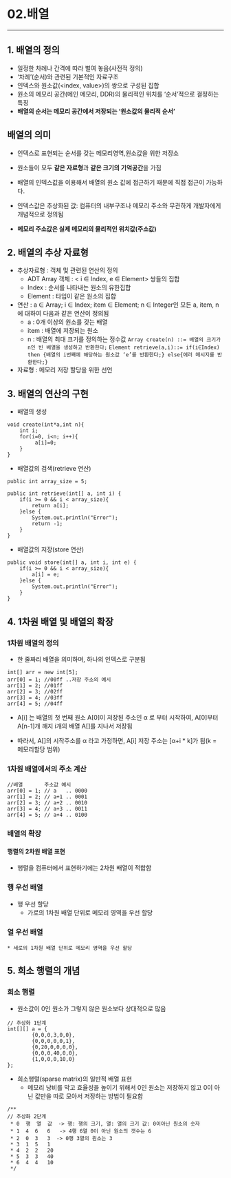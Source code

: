 # 02.배열
- - - -
## 1. 배열의 정의
* 일정한 차례나 간격에 따라 벌여 놓음(사전적 정의)
* ‘차례’(순서)와 관련된 기본적인 자료구조
* 인덱스와 원소값(<index, value>)의 쌍으로 구성된 집합
* 원소의 메모리 공간(메인 메모리, DDR)의 물리적인 위치를 ‘순서’적으로 결정하는 특징
* **배열의 순서는 메모리 공간에서 저장되는 ‘원소값의 물리적 순서’**

## 배열의 의미
* 인덱스로 표현되는 순서를 갖는 메모리영역,원소값을 위한 저장소
* 원소들이 모두 **같은 자료형**과 **같은 크기의 기억공간**을 가짐
* 배열의 인덱스값을 이용해서 배열의 원소 값에 접근하기 때문에 직접 접근이 가능하다.

* 인덱스값은 추상화된 값: 컴퓨터의 내부구조나 메모리 주소와 무관하게 개발자에게 개념적으로 정의됨
* **메모리 주소값은 실제 메모리의 물리적인 위치값(주소값)**

## 2. 배열의 추상 자료형
- 추상자료형 : 객체 및 관련된 연산의 정의
	- ADT  Array 객체 : < i ∈ Index, e ∈ Element> 쌍들의 집합
	- Index : 순서를 나타내는 원소의 유한집합
	- Element : 타입이 같은 원소의 집합
- 연산 : a ∈ Array; i ∈ Index; item ∈ Element; n ∈ Integer인 모든 a, item, n에 대하여 다음과 같은 연산이 정의됨
	- a : 0개 이상의 원소를 갖는 배열
	- item : 배열에 저장되는 원소
	- n : 배열의 최대 크기를 정의하는 정수값
	 `Array create(n) ::= 배열의 크기가 n인 빈 배열을 생성하고 반환한다;`
      	 ``Element retrieve(a,i)::= if(i∈Index)
	     then {배열의 i번째에 해당하는 원소값 ‘e’를 반환한다;}
		else{에러 메시지를 반환한다;}``
- 자료형 : 메모리 저장 할당을 위한 선언

## 3. 배열의 연산의 구현
* 배열의 생성
```
void create(int*a,int n){
	int i;
	for(i=0, i<n; i++){
		 a[i]=0;
	}
}
```

* 배열값의 검색(retrieve 연산)
```
public int array_size = 5;

public int retrieve(int[] a, int i) {
    if(i >= 0 && i < array_size){
        return a[i];
    }else {
        System.out.println("Error");
        return -1;
    }
}

```

* 배열값의 저장(store 연산)
```
public void store(int[] a, int i, int e) {
    if(i >= 0 && i < array_size){
        a[i] = e;
    }else {
        System.out.println("Error");
    }
}
```


## 4. 1차원 배열 및 배열의 확장
### 1차원 배열의 정의
* 한 줄짜리 배열을 의미하며, 하나의 인덱스로 구분됨
```
int[] arr = new int[5];
arr[0] = 1; //00ff ..저장 주소의 예시
arr[1] = 2; //01ff
arr[2] = 3; //02ff
arr[3] = 4; //03ff
arr[4] = 5; //04ff
```

* A[i] 는 배열의 첫 번째 원소 A[0]이 저장된 주소인 α 로 부터 시작하여,  A[0]부터 A[n-1]개 깨지 i개의 배열 A[]를 지나서 저장됨
- 따라서, A[]의 시작주소를 α 라고 가정하면, A[i] 저장 주소는 [α+i * k]가 됨(k = 메모리할당 범위)

### 1차원 배열에서의 주소 계산
```
//배열       주소값 예시
arr[0] = 1; // a   .. 0000
arr[1] = 2; // a+1 .. 0001
arr[2] = 3; // a+2 .. 0010
arr[3] = 4; // a+3 .. 0011
arr[4] = 5; // a+4 .. 0100
```

### 배열의 확장
#### 행렬의 2차원 배열 표현
* 행렬을 컴퓨터에서 표현하기에는 2차원 배열이 적합함

### 행 우선 배열
* 행 우선 할당
	* 가로의 1차원 배열 단위로 메모리 영역을 우선 할당

### 열 우선 배열
	* 세로의 1차원 배열 단위로 메모리 영역을 우선 할당

## 5. 희소 행렬의 개념
### 희소 행렬
* 원소값이 0인 원소가 그렇지 않은 원소보다 상대적으로 많음
```
// 추상화 1단계
int[][] a = {
        {0,0,0,3,0,0},
        {0,0,0,0,0,1},
        {0,20,0,0,0,0},
        {0,0,0,40,0,0},
        {1,0,0,0,10,0}
};
```

* 희소행렬(sparse matrix)의 일반적 배열 표현
	* 메모리 낭비를 막고 효율성을 높이기 위해서 0인 원소는 저장하지 않고 0이 아닌 값만을 따로 모아서 저장하는 방법이 필요함
```
/**
// 추상화 2단계
 * 0  행  열  값  -> 행: 행의 크기, 열: 열의 크기 값: 0이아닌 원소의 숫자
 * 1  4  6   6   -> 4행 6열 0이 아닌 원소의 갯수는 6 
 * 2  0  3   3  -> 0행 3열의 원소는 3
 * 3  1  5   1
 * 4  2  2   20
 * 5  3  3   40
 * 6  4  4   10
 */
```




